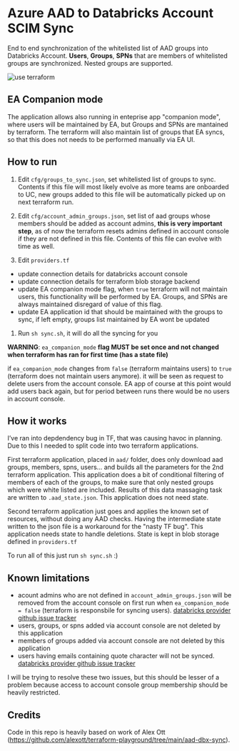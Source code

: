 # Azure AAD to Databricks Account SCIM Sync

End to end synchronization of the whitelisted list of AAD groups into Databricks Account. **Users**, **Groups**, **SPNs** that are members of whitelisted groups are synchronized. Nested groups are supported.



![use terraform](./docs/use_terraform.png)

## EA Companion mode

The application allows also running in enteprise app "companion mode", where users will be maintained by EA, but Groups and SPNs are mantained by terraform. The terraform will also maintain list of groups that EA syncs, so that this does not needs to be performed manually via EA UI.

## How to run

1. Edit `cfg/groups_to_sync.json`, set whitelisted list of groups to sync. Contents if this file will most likely evolve as more teams are onboarded to UC, new groups added to this file will be automatically picked up on next terraform run.

1. Edit `cfg/account_admin_groups.json`, set list of aad groups whose members should be added as account admins, **this is very important step**, as of now the terraform resets admins defined in account console if they are not defined in this file. Contents of this file can evolve with time as well.

1. Edit `providers.tf`
  
- update connection details for databricks account console
- update connection details for terraform blob storage backend
- update EA companion mode flag, when `true` terraform will not maintain users, this functionality will be performed by EA. Groups, and SPNs are always maintained disregard of value of this flag.
- update EA application id that should be maintained with the groups to sync, if left empty, groups list maintained by EA wont be updated

1. Run `sh sync.sh`, it will do all the syncing for you

**WARNING**: `ea_companion_mode` **flag MUST be set once and not changed when terraform has ran for first time (has a state file)**

if `ea_companion_mode` changes from `false` (terraform maintains users) to `true` (terraform does not maintain users anymore). it will be seen as request to delete users from the account console. EA app of course at this point would add users back again, but for period between runs there would be no users in account console.

## How it works

I’ve ran into depdendency bug in TF, that was causing havoc in planning. Due to this I needed to split code into two terraform applications.

First terraform application, placed in `aad/` folder, does only download aad groups, members, spns, users… and builds all the parameters for the 2nd terraform application. This application does a bit of conditional filtering of members of each of the groups, to make sure that only nested groups which were white listed are included. Results of this data massaging task are written to `.aad_state.json`. This application does not need state.

Second terraform application just goes and applies the known set of resources, without doing any AAD checks. Having the intermediate state written to the json file is a workaround for the "nasty TF bug". This application needs state to handle deletions. State is kept in blob storage defined in `providers.tf`

To run all of this just run `sh sync.sh` :)

## Known limitations

- acount admins who are not defined in `account_admin_groups.json` will be removed from the account console on first run when `ea_companion_mode = false` (terraform is responsbile for syncing users). [databricks provider github issue tracker](https://github.com/databricks/terraform-provider-databricks/issues/2648)
- users, groups, or spns added via account console are not deleted by this application
- members of groups added via account console are not deleted by this application
- users having emails containing quote character will not be synced. [databricks provider github issue tracker](https://github.com/databricks/terraform-provider-databricks/issues/2646)

I will be trying to resolve these two issues, but this should be lesser of a problem because access to account console group membership should be heavily restricted.

## Credits

Code in this repo is heavily based on work of Alex Ott (https://github.com/alexott/terraform-playground/tree/main/aad-dbx-sync).